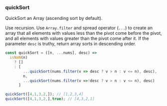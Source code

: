 ### quickSort

QuickSort an Array (ascending sort by default).

Use recursion. 
Use `Array.filter` and spread operator (`...`) to create an array that all elements with values less than the pivot come before the pivot, and all elements with values greater than the pivot come after it. 
If the parameter `desc` is truthy, return array sorts in descending order.

```js
const quickSort = ([n, ...nums], desc) =>
  isNaN(n)
    ? []
    : [
      	...quickSort(nums.filter(v => desc ? v > n : v <= n), desc),
        n,
        ...quickSort(nums.filter(v =>!desc ? v > n : v <= n), desc)
      ]
```

```js
quickSort([4,1,3,2,]); // [1,2,3,4]
quickSort([4,1,3,2,],true); // [4,3,2,1]
```
